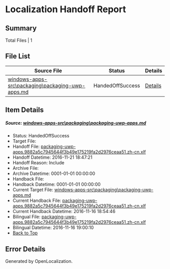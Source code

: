 # <a name='report-top'></a> Localization Handoff Report

## Summary
 Total Files | 1

## File List
 Source File | Status | Details 
 ----------- | ------ | ------- 
 [windows-apps-src\packaging\packaging-uwp-apps.md](https://cpubwin.visualstudio.com/windows-uwp/_git/windows-uwp/commit/6decb122b56bb8835b4d0fc5178af61b59455876?path=windows-apps-src%2Fpackaging%2Fpackaging-uwp-apps.md&_a=contents) | HandedOffSuccess | [Details](#312c8fb0bbbb6231da91e7d477b800a797160e965292)

## Item Details
##### <a name='312c8fb0bbbb6231da91e7d477b800a797160e965292'></a> Source: [windows-apps-src\packaging\packaging-uwp-apps.md](https://cpubwin.visualstudio.com/windows-uwp/_git/windows-uwp/commit/6decb122b56bb8835b4d0fc5178af61b59455876?path=windows-apps-src%2Fpackaging%2Fpackaging-uwp-apps.md&_a=contents)
* Status: HandedOffSuccess
* Target File: 
* Handoff File: [packaging-uwp-apps.9882a5c7945644f3b49e175219fa2d2976ceaa51.zh-cn.xlf](https://cpubwin.visualstudio.com/windows-uwp/_git/WDCLib.handoff/commit/c297dbb5b4e5097ec127f547f270b04545952b89?path=ol-handoff%2Fcpubwin%2Fwindows-uwp.zh-cn%2Fmaster%2Fpackaging-uwp-apps.9882a5c7945644f3b49e175219fa2d2976ceaa51.zh-cn.xlf&_a=contents)
* Handoff Datetime: 2016-11-21 18:47:21
* Handoff Reason: Include
* Archive File: 
* Archive Datetime: 0001-01-01 00:00:00
* Handback File: 
* Handback Datetime: 0001-01-01 00:00:00
* Current Target File: [windows-apps-src\packaging\packaging-uwp-apps.md](https://cpubwin.visualstudio.com/windows-uwp/_git/windows-uwp.zh-cn/commit/14c34764cf5110a1a408ec34f2b594100256e2ba?path=windows-apps-src%2Fpackaging%2Fpackaging-uwp-apps.md&_a=contents)
* Current Handback File: [packaging-uwp-apps.9882a5c7945644f3b49e175219fa2d2976ceaa51.zh-cn.xlf](https://cpubwin.visualstudio.com/windows-uwp/_git/WDCLib.handback/commit/fc06fe2788b621ccb50cc92354d08469b17bfcdc?path=ol-handback%2Fcpubwin%2Fwindows-uwp.zh-cn%2Fmaster%2Fpackaging-uwp-apps.9882a5c7945644f3b49e175219fa2d2976ceaa51.zh-cn.xlf&_a=contents)
* Current Handback Datetime: 2016-11-16 18:54:46
* Bilingual File: [packaging-uwp-apps.9882a5c7945644f3b49e175219fa2d2976ceaa51.zh-cn.xlf](https://cpubwin.visualstudio.com/windows-uwp/_git/WDCLib.handback/commit/fc06fe2788b621ccb50cc92354d08469b17bfcdc?path=ol-handback%2Fcpubwin%2Fwindows-uwp.zh-cn%2Fmaster%2Fpackaging-uwp-apps.9882a5c7945644f3b49e175219fa2d2976ceaa51.zh-cn.xlf&_a=contents)
* Bilingual Datetime: 2016-11-16 19:00:10
* [Back to Top](#report-top)


## Error Details

Generated by OpenLocalization.
